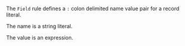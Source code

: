 The `Field` rule defines a `:` colon delimited name value pair for a record literal.

The name is a string literal.

The value is an expression.

